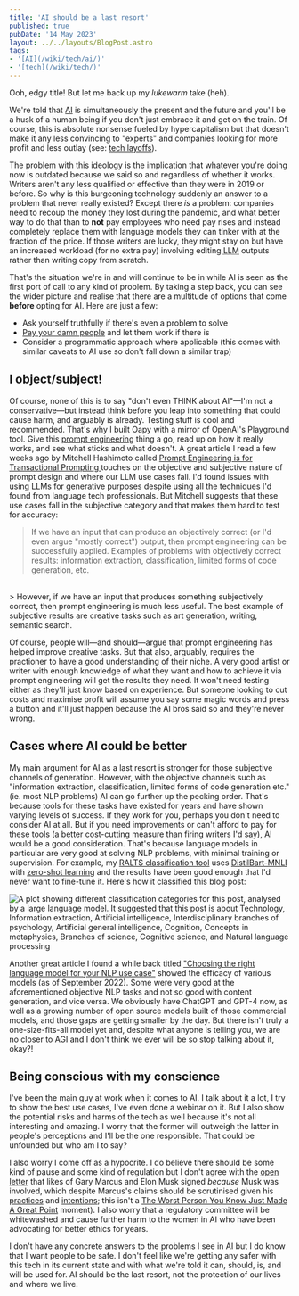 ```yaml
---
title: 'AI should be a last resort'
published: true
pubDate: '14 May 2023'
layout: ../../layouts/BlogPost.astro
tags:
- '[AI](/wiki/tech/ai/)'
- '[tech](/wiki/tech/)'
---
```


Ooh, edgy title! But let me back up my _lukewarm_ take (heh).

We're told that [AI](/wiki/tech/ai/) is simultaneously the present and the future and you'll be a husk of a human being if you don't just embrace it and get on the train. Of course, this is absolute nonsense fueled by hypercapitalism but that doesn't make it any less convincing to "experts" and companies looking for more profit and less outlay (see: [tech layoffs](https://techcrunch.com/2023/07/11/tech-industry-layoffs-2023/)).

The problem with this ideology is the implication that whatever you're doing now is outdated because we said so and regardless of whether it works. Writers aren't any less qualified or effective than they were in 2019 or before. So why is this burgeoning technology suddenly an answer to a problem that never really existed? Except there _is_ a problem: companies need to recoup the money they lost during the pandemic, and what better way to do that than to **not** pay employees who need pay rises and instead completely replace them with language models they can tinker with at the fraction of the price. If those writers are lucky, they might stay on but have an increased workload (for no extra pay) involving editing <abbr title="large language model">LLM</abbr> outputs rather than writing copy from scratch.

That's the situation we're in and will continue to be in while AI is seen as the first port of call to any kind of problem. By taking a step back, you can see the wider picture and realise that there are a multitude of options that come **before** opting for AI. Here are just a few:

* Ask yourself truthfully if there's even a problem to solve
* [Pay your damn people](https://twitter.com/LukeDavisSEO/status/1657093126471704583) and let them work if there is
* Consider a programmatic approach where applicable (this comes with similar caveats to AI use so don't fall down a similar trap)

## I object/subject!

Of course, none of this is to say "don't even THINK about AI"&mdash;I'm not a conservative&mdash;but instead think before you leap into something that could cause harm, and arguably is already. Testing stuff is cool and recommended. That's why I built Oapy with a mirror of OpenAI's Playground tool. Give this [prompt engineering](/post/prompt-engineering/) thing a go, read up on how it really works, and see what sticks and what doesn't. A great article I read a few weeks ago by Mitchell Hashimoto called [Prompt Engineering is for Transactional Prompting
](https://mitchellh.com/writing/prompt-engineering-transactional-prompting) touches on the objective and subjective nature of prompt design and where our LLM use cases fall. I'd found issues with using LLMs for generative purposes despite using all the techniques I'd found from language tech professionals. But Mitchell suggests that these use cases fall in the subjective category and that makes them hard to test for accuracy:

> If we have an input that can produce an objectively correct (or I'd even argue "mostly correct") output, then prompt engineering can be successfully applied. Examples of problems with objectively correct results: information extraction, classification, limited forms of code generation, etc.
<br>
> However, if we have an input that produces something subjectively correct, then prompt engineering is much less useful. The best example of subjective results are creative tasks such as art generation, writing, semantic search.

Of course, people will&mdash;and should&mdash;argue that prompt engineering has helped improve creative tasks. But that also, arguably, requires the practioner to have a good understanding of their niche. A very good artist or writer with enough knowledge of what they want and how to achieve it via prompt engineering will get the results they need. It won't need testing either as they'll just know based on experience. But someone looking to cut costs and maximise profit will assume you say some magic words and press a button and it'll just happen because the AI bros said so and they're never wrong.

## Cases where AI could be better

My main argument for AI as a last resort is stronger for those subjective channels of generation. However, with the objective channels such as "information extraction, classification, limited forms of code generation etc." (ie. most NLP problems) AI can go further up the pecking order. That's because tools for these tasks have existed for years and have shown varying levels of success. If they work for you, perhaps you don't need to consider AI at all. But if you need improvements or can't afford to pay for these tools (a better cost-cutting measure than firing writers I'd say), AI would be a good consideration. That's because language models in particular are very good at solving NLP problems, with minimal training or supervision. For example, my [RALTS classification tool](/post/introducing-ralts/) uses [DistilBart-MNLI](https://huggingface.co/valhalla/distilbart-mnli-12-9) with [zero-shot learning](https://en.wikipedia.org/wiki/Zero-shot_learning) and the results have been good enough that I'd never want to fine-tune it. Here's how it classified this blog post:

![A plot showing different classification categories for this post, analysed by a large language model. It suggested that this post is about Technology, Information extraction, Artificial intelligence, Interdisciplinary branches of psychology, Artificial general intelligence, Cognition, Concepts in metaphysics, Branches of science, Cognitive science, and Natural language processing](/images/blog-classification.jpg)

Another great article I found a while back titled ["Choosing the right language model for your NLP use case"](https://towardsdatascience.com/choosing-the-right-language-model-for-your-nlp-use-case-1288ef3c4929) showed the efficacy of various models (as of September 2022). Some were very good at the aforementioned objective NLP tasks and not so good with content generation, and vice versa. We obviously have ChatGPT and GPT-4 now, as well as a growing number of open source models built of those commercial models, and those gaps are getting smaller by the day. But there isn't truly a one-size-fits-all model yet and, despite what anyone is telling you, we are no closer to AGI and I don't think we ever will be so stop talking about it, okay?!

## Being conscious with my conscience

I've been the main guy at work when it comes to AI. I talk about it a lot, I try to show the best use cases, I've even done a webinar on it. But I also show the potential risks and harms of the tech as well because it's not all interesting and amazing. I worry that the former will outweigh the latter in people's perceptions and I'll be the one responsible. That could be unfounded but who am I to say?

I also worry I come off as a hypocrite. I do believe there should be some kind of pause and some kind of regulation but I don't agree with the [open letter](https://futureoflife.org/open-letter/pause-giant-ai-experiments/) that likes of Gary Marcus and Elon Musk signed _because_ Musk was involved, which despite Marcus's claims should be scrutinised given his [practices](https://www.vanityfair.com/news/2022/04/elon-musk-twitter-terrible-things-hes-said-and-done) and [intentions](https://www.theverge.com/2023/4/17/23687440/elon-musk-truthgpt-ai-chatgpt); this isn't a [The Worst Person You Know Just Made A Great Point](https://clickhole.com/heartbreaking-the-worst-person-you-know-just-made-a-gr-1825121606/) moment). I also worry that a regulatory committee will be whitewashed and cause further harm to the women in AI who have been advocating for better ethics for years.

I don't have any concrete answers to the problems I see in AI but I do know that I want people to be safe. I don't feel like we're getting any safer with this tech in its current state and with what we're told it can, should, is, and will be used for. AI should be the last resort, not the protection of our lives and where we live.
